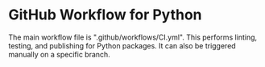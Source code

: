# GitHub Workflow for Python

The main workflow file is ".github/workflows/CI.yml". This performs linting, testing, and publishing for Python packages.
It can also be triggered manually on a specific branch.
